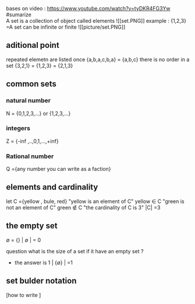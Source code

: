 bases on video : https://www.youtube.com/watch?v=tyDKR4FG3Yw 
#sumarize  
A set is a collection of object called elements 
![[set.PNG]]
example : {1,2,3} =A 
set can be infinite or finite 
![[picture/set.PNG]]
## aditional point 
repeated elemetn are listed once 
{a,b,a,c,b,a} = {a,b,c}
there is no order in a set 
{3,2,1} = {1,2,3}
		 = {2,1,3}
## common sets 
### natural number 
N = {0,1,2,3,...} or {1,2,3,...}
### integers 
Z = {-inf ,..,0,1,...,+inf}
### Rational number 
Q ={any number you can write as a faction}
## elements and cardinality
let C ={yellow , bule, red}
"yellow is an element of C" yellow $\in$ C 
"green is not an element of C" green $\notin$ C 
"the cardinality of C is 3" |C| =3 
## the empty set 
$\emptyset$ = {}
| $\emptyset$ | = 0 

question what is the size of a set if it have an empty set ? 
- the answer is 1 
| {$\emptyset$} | =1  
## set bulder notation 
[how to write ]

